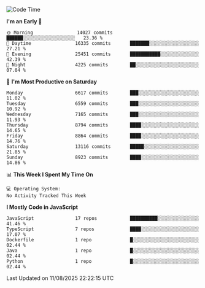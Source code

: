 <!--START_SECTION:waka-->
![Code Time](http://img.shields.io/badge/Code%20Time-3%2C498%20hrs%2059%20mins-blue)

**I'm an Early 🐤** 

```text
🌞 Morning                14027 commits       ██████░░░░░░░░░░░░░░░░░░░   23.36 % 
🌆 Daytime                16335 commits       ███████░░░░░░░░░░░░░░░░░░   27.21 % 
🌃 Evening                25451 commits       ███████████░░░░░░░░░░░░░░   42.39 % 
🌙 Night                  4225 commits        ██░░░░░░░░░░░░░░░░░░░░░░░   07.04 % 
```
📅 **I'm Most Productive on Saturday** 

```text
Monday                   6617 commits        ███░░░░░░░░░░░░░░░░░░░░░░   11.02 % 
Tuesday                  6559 commits        ███░░░░░░░░░░░░░░░░░░░░░░   10.92 % 
Wednesday                7165 commits        ███░░░░░░░░░░░░░░░░░░░░░░   11.93 % 
Thursday                 8794 commits        ████░░░░░░░░░░░░░░░░░░░░░   14.65 % 
Friday                   8864 commits        ████░░░░░░░░░░░░░░░░░░░░░   14.76 % 
Saturday                 13116 commits       █████░░░░░░░░░░░░░░░░░░░░   21.85 % 
Sunday                   8923 commits        ████░░░░░░░░░░░░░░░░░░░░░   14.86 % 
```


📊 **This Week I Spent My Time On** 

```text
💻 Operating System: 
No Activity Tracked This Week
```

**I Mostly Code in JavaScript** 

```text
JavaScript               17 repos            ██████████░░░░░░░░░░░░░░░   41.46 % 
TypeScript               7 repos             ████░░░░░░░░░░░░░░░░░░░░░   17.07 % 
Dockerfile               1 repo              █░░░░░░░░░░░░░░░░░░░░░░░░   02.44 % 
Java                     1 repo              █░░░░░░░░░░░░░░░░░░░░░░░░   02.44 % 
Python                   1 repo              █░░░░░░░░░░░░░░░░░░░░░░░░   02.44 % 
```




 Last Updated on 11/08/2025 22:22:15 UTC
<!--END_SECTION:waka-->

<!--
**likaiqiang/likaiqiang** is a ✨ _special_ ✨ repository because its `README.md` (this file) appears on your GitHub profile.

Here are some ideas to get you started:

- 🔭 I’m currently working on ...
- 🌱 I’m currently learning ...
- 👯 I’m looking to collaborate on ...
- 🤔 I’m looking for help with ...
- 💬 Ask me about ...
- 📫 How to reach me: ...
- 😄 Pronouns: ...
- ⚡ Fun fact: ...
-->
